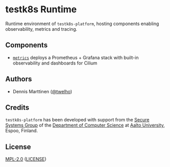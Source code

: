 # testk8s Runtime

Runtime environment of `testk8s-platform`, hosting components enabling observability, metrics and tracing.

## Components

- [`metrics`](metrics) deploys a Prometheus + Grafana stack with built-in observability and dashboards for Cilium


## Authors

- Dennis Marttinen ([@twelho](https://github.com/twelho))

## Credits

`testk8s-platform` has been developed with support from the [Secure Systems Group](https://ssg.aalto.fi/) of the [Department of Computer Science](https://www.aalto.fi/en/department-of-computer-science?redirectFrom=department-of-computer-science) at [Aalto University](http://www.aalto.fi/en/), Espoo, Finland.

## License

[MPL-2.0](https://opensource.org/license/mpl-2-0/) ([LICENSE](LICENSE))
